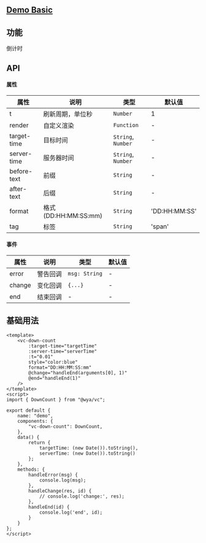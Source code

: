 ## [Demo Basic](https://wya-team.github.io/wya-vc/dist/web/down-count/basic.html)
## 功能
倒计时

## API

#### 属性

属性 | 说明 | 类型 | 默认值
---|---|---|---
t | 刷新周期，单位秒 | `Number`	| 1		
render | 自定义渲染 | `Function` | -
target-time	| 目标时间 | `String`, `Number` |	-
server-time	| 服务器时间 | `String`, `Number` | -	
before-text	| 前缀 | `String` |	-
after-text	| 后缀 | `String` | -
format | 格式(DD:HH:MM:SS:mm) | `String` | 'DD:HH:MM:SS'
tag | 标签 | `String` | 'span'


#### 事件

属性 | 说明 | 类型 | 默认值
---|---|---|---
error | 警告回调 | `msg: String` | -
change | 变化回调 | `{...}` | -
end	| 结束回调 | - |	 -
			

## 基础用法

```vue
<template>
	<vc-down-count 
		:target-time="targetTime" 
		:server-time="serverTime"
		:t="0.01" 
		style="color:blue"
		format="DD:HH:MM:SS:mm"
		@change="handleEnd(arguments[0], 1)"
		@end="handleEnd(1)"
	/> 
</template>
<script>
import { DownCount } from "@wya/vc";

export default {
	name: "demo",
	components: {
		"vc-down-count": DownCount,	
	},
	data() {
		return {
			targetTime: (new Date()).toString(),
			serverTime: (new Date()).toString()
		};
	},
	methods: {
		handleError(msg) {
			console.log(msg);
		},
		handleChange(res, id) {
			// console.log('change:', res);
		},
		handleEnd(id) {
			console.log('end', id);
		}
	}
};
</script>
```
